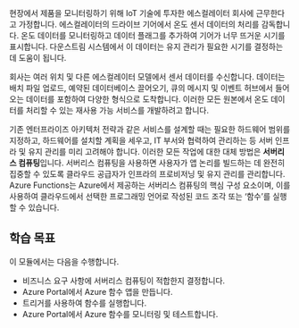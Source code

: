 현장에서 제품을 모니터링하기 위해 IoT 기술에 투자한 에스컬레이터 회사에 근무한다고 가정합니다. 에스컬레이터의 드라이브 기어에서 온도 센서 데이터의 처리를 감독합니다. 온도 데이터를 모니터링하고 데이터 플래그를 추가하여 기어가 너무 뜨거운 시기를 표시합니다. 다운스트림 시스템에서 이 데이터는 유지 관리가 필요한 시기를 결정하는 데 도움이 됩니다.

회사는 여러 위치 및 다른 에스컬레이터 모델에서 센서 데이터를 수신합니다. 데이터는 배치 파일 업로드, 예약된 데이터베이스 끌어오기, 큐의 메시지 및 이벤트 허브에서 들어오는 데이터를 포함하여 다양한 형식으로 도착합니다. 이러한 모든 원본에서 온도 데이터를 처리할 수 있는 재사용 가능 서비스를 개발하려고 합니다.

기존 엔터프라이즈 아키텍처 전략과 같은 서비스를 설계할 때는 필요한 하드웨어 범위를 지정하고, 하드웨어를 설치할 계획을 세우고, IT 부서와 협력하여 관리하는 등 서버 인프라 및 유지 관리를 미리 고려해야 합니다. 이러한 모든 작업에 대한 대체 방법은 **서버리스 컴퓨팅**입니다. 서버리스 컴퓨팅을 사용하면 사용자가 앱 논리를 빌드하는 데 완전히 집중할 수 있도록 클라우드 공급자가 인프라의 프로비저닝 및 유지 관리를 관리합니다. Azure Functions는 Azure에서 제공하는 서버리스 컴퓨팅의 핵심 구성 요소이며, 이를 사용하여 클라우드에서 선택한 프로그래밍 언어로 작성된 코드 조각 또는 ‘함수’를 실행할 수 있습니다.

## <a name="learning-objectives"></a>학습 목표
이 모듈에서는 다음을 수행합니다.

- 비즈니스 요구 사항에 서버리스 컴퓨팅이 적합한지 결정합니다.
- Azure Portal에서 Azure 함수 앱을 만듭니다.
- 트리거를 사용하여 함수를 실행합니다.
- Azure Portal에서 Azure 함수를 모니터링 및 테스트합니다.

